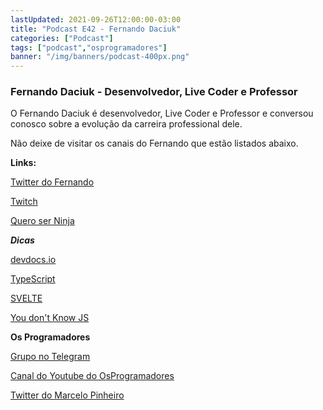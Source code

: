 ```yaml
---
lastUpdated: 2021-09-26T12:00:00-03:00
title: "Podcast E42 - Fernando Daciuk"
categories: ["Podcast"]
tags: ["podcast","osprogramadores"]
banner: "/img/banners/podcast-400px.png"
---
```


### Fernando Daciuk - Desenvolvedor, Live Coder e Professor

O Fernando Daciuk é desenvolvedor, Live Coder e Professor e conversou conosco sobre a evolução da carreira professional dele.

Não deixe de visitar os canais do Fernando que estão listados abaixo.


<SpotifyEmbed episode="6a1dJ2tdHquBmWiFvt5qgN"></SpotifyEmbed>


**Links:**

[Twitter do Fernando](https://twitter.com/fdaciuk)

[Twitch](https://www.twitch.tv/fdaciuk)

[Quero ser Ninja](https://www.youtube.com/c/queroserninja)

***Dicas***

[devdocs.io](https://devdocs.io/)

[TypeScript](https://www.typescriptlang.org/)

[SVELTE](https://svelte.dev/)

[You don't Know JS](https://github.com/getify/You-Dont-Know-JS)


**Os Programadores**

[Grupo no Telegram](https://t.me/osprogramadores)

[Canal do Youtube do OsProgramadores](https://www.youtube.com/channel/UCt_YNYGl6K5yNXlXEQDdwWg?view_as=subscriber)

[Twitter do Marcelo Pinheiro](https://twitter.com/mpinheir)
